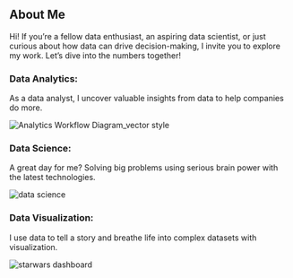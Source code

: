 ## About Me

Hi! If you’re a fellow data enthusiast, an aspiring data scientist, or just curious about how data can drive decision-making, I invite you to explore my work. Let’s dive into the numbers together!

### Data Analytics: 
As a data analyst, I uncover valuable insights from data to help companies do more. 

![Analytics Workflow Diagram_vector style](https://github.com/user-attachments/assets/4524e611-1b05-4c70-91bd-82c8008e5a9d)



### Data Science:
A great day for me? Solving big problems using serious brain power with the latest technologies. 

![data science](https://github.com/user-attachments/assets/405e6146-e12e-45f0-af57-711493d32782)



### Data Visualization:
I use data to tell a story and breathe life into complex datasets with visualization.

![starwars dashboard](https://github.com/user-attachments/assets/6fae41b2-c874-4cdd-8d13-bdaaa877fe2d)






